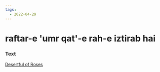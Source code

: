 ```yaml
---
tags:
  - 2022-04-29
---
```

# raftar-e 'umr qat'-e rah-e iztirab hai

### Text
[Desertful of Roses](http://www.columbia.edu/itc/mealac/pritchett/00ghalib/152/index_152.html)

